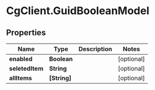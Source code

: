 # CgClient.GuidBooleanModel

## Properties

Name | Type | Description | Notes
------------ | ------------- | ------------- | -------------
**enabled** | **Boolean** |  | [optional] 
**seletedItem** | **String** |  | [optional] 
**allItems** | **[String]** |  | [optional] 



